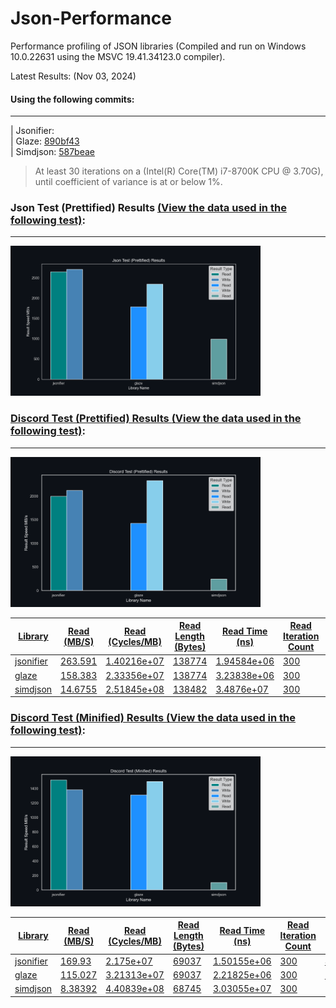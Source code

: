 # Json-Performance
Performance profiling of JSON libraries (Compiled and run on Windows 10.0.22631 using the MSVC 19.41.34123.0 compiler).  

Latest Results: (Nov 03, 2024)
#### Using the following commits:
----
| Jsonifier: [](https://github.com/RealTimeChris/Jsonifier/commit/)  
| Glaze: [890bf43](https://github.com/stephenberry/glaze/commit/890bf43)  
| Simdjson: [587beae](https://github.com/simdjson/simdjson/commit/587beae)  

 > At least 30 iterations on a (Intel(R) Core(TM) i7-8700K CPU @ 3.70G), until coefficient of variance is at or below 1%.


### Json Test (Prettified) Results [(View the data used in the following test)](https://github.com/RealTimeChris/Json-Performance/blob/main/Json/Windows-MSVC/JsonData-Prettified.json):

----
<p align="left"><a href="https://github.com/RealTimeChris/Json-Performance/blob/main/Graphs/Json%20Test%20(Prettified)_Results.png" target="_blank"><img src="https://github.com/RealTimeChris/Json-Performance/blob/main/Graphs/Json%20Test%20(Prettified)_Results.png?raw=true" 
alt="" width="400"/></p>



### Discord Test (Prettified) Results [(View the data used in the following test)](https://github.com/RealTimeChris/Json-Performance/blob/main/Json/DiscordData-Prettified.json):

----
<p align="left"><a href="https://github.com/RealTimeChris/Json-Performance/blob/main/Graphs/Discord%20Test%20(Prettified)_Results.png" target="_blank"><img src="https://github.com/RealTimeChris/Json-Performance/blob/main/Graphs/Discord%20Test%20(Prettified)_Results.png?raw=true" 
alt="" width="400"/></p>


| Library | Read (MB/S) | Read (Cycles/MB) | Read Length (Bytes) | Read Time (ns) | Read Iteration Count | Write (MB/S) | Write (Cycles/MB) | Write Length (Bytes) | Write Time (ns) | Write Iteration Count |
| ------- | ----------- | -----------------| ------------------- | -------------- | -------------------- | ------------ | ------------------| -------------------- | ----------------| --------------------- |  
| [jsonifier](https://github.com/realtimechris/jsonifier/commit/) | 263.591 | 1.40216e+07 | 138774 | 1.94584e+06 | 300 | 637.782 | 5.79506e+06 | 138774 | 804203 | 297 | 
| [glaze](https://github.com/stephenberry/glaze/commit/890bf43) | 158.383 | 2.33356e+07 | 138774 | 3.23838e+06 | 300 | 299.187 | 1.23534e+07 | 138774 | 1.71432e+06 | 300 | 
| [simdjson](https://github.com/simdjson/simdjson/commit/587beae) | 14.6755 | 2.51845e+08 | 138482 | 3.4876e+07 | 300 | 

### Discord Test (Minified) Results [(View the data used in the following test)](https://github.com/RealTimeChris/Json-Performance/blob/main/Json/DiscordData-Minified.json):

----
<p align="left"><a href="https://github.com/RealTimeChris/Json-Performance/blob/main/Graphs/Discord%20Test%20(Minified)_Results.png" target="_blank"><img src="https://github.com/RealTimeChris/Json-Performance/blob/main/Graphs/Discord%20Test%20(Minified)_Results.png?raw=true" 
alt="" width="400"/></p>


| Library | Read (MB/S) | Read (Cycles/MB) | Read Length (Bytes) | Read Time (ns) | Read Iteration Count | Write (MB/S) | Write (Cycles/MB) | Write Length (Bytes) | Write Time (ns) | Write Iteration Count |
| ------- | ----------- | -----------------| ------------------- | -------------- | -------------------- | ------------ | ------------------| -------------------- | ----------------| --------------------- |  
| [jsonifier](https://github.com/realtimechris/jsonifier/commit/) | 169.93 | 2.175e+07 | 69037 | 1.50155e+06 | 300 | 401.911 | 9.19598e+06 | 69037 | 634863 | 300 | 
| [glaze](https://github.com/stephenberry/glaze/commit/890bf43) | 115.027 | 3.21313e+07 | 69037 | 2.21825e+06 | 300 | 190.328 | 1.94189e+07 | 69037 | 1.34062e+06 | 300 | 
| [simdjson](https://github.com/simdjson/simdjson/commit/587beae) | 8.38392 | 4.40839e+08 | 68745 | 3.03055e+07 | 300 | 